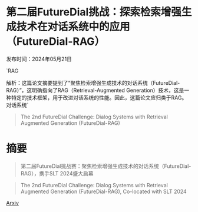 # 第二届FutureDial挑战：探索检索增强生成技术在对话系统中的应用（FutureDial-RAG）

发布时间：2024年05月21日

`RAG

解析：这篇论文摘要提到了“聚焦检索增强生成技术的对话系统（FutureDial-RAG）”，这明确指向了RAG（Retrieval-Augmented Generation）技术，这是一种特定的技术框架，用于改进对话系统的性能。因此，这篇论文应归类于RAG。` `对话系统`

> The 2nd FutureDial Challenge: Dialog Systems with Retrieval Augmented Generation (FutureDial-RAG)

# 摘要

> 第二届FutureDial挑战赛：聚焦检索增强生成技术的对话系统（FutureDial-RAG），携手SLT 2024盛大启幕

> The 2nd FutureDial Challenge: Dialog Systems with Retrieval Augmented Generation (FutureDial-RAG), Co-located with SLT 2024

[Arxiv](https://arxiv.org/abs/2405.13084)
